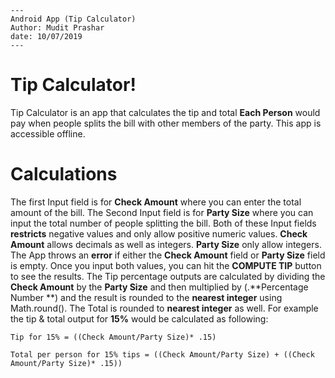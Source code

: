 
```
---
Android App (Tip Calculator)
Author: Mudit Prashar
date: 10/07/2019
---
```
# Tip Calculator!

Tip Calculator is an app that calculates the tip and total  **Each Person** would pay when people splits the bill with other members of the party. This app is accessible offline. 

# Calculations
The first Input field  is for **Check Amount** where you can enter the total amount of the bill. 
The Second Input field is for **Party Size** where you can input the total number of people splitting the bill.
Both of these Input fields **restricts** negative values and only allow positive numeric values. 
**Check Amount** allows decimals as well as integers.
 **Party Size** only allow integers.
The App throws an **error**  if either the **Check Amount** field or **Party Size** field is empty. 
Once you input both values, you can hit the **COMPUTE TIP** button to see the results.
The Tip percentage outputs are calculated by dividing the **Check Amount** by the **Party Size** and then multiplied by (.**Percentage Number **) and the result is rounded to the **nearest integer** using Math.round(). The Total is rounded to **nearest integer** as well. 
 For example the tip & total output for **15%** would be calculated as following: 
				
`Tip for 15% = ((Check Amount/Party Size)* .15)`

`Total per person for 15% tips = ((Check Amount/Party Size) + ((Check Amount/Party Size)* .15))`
